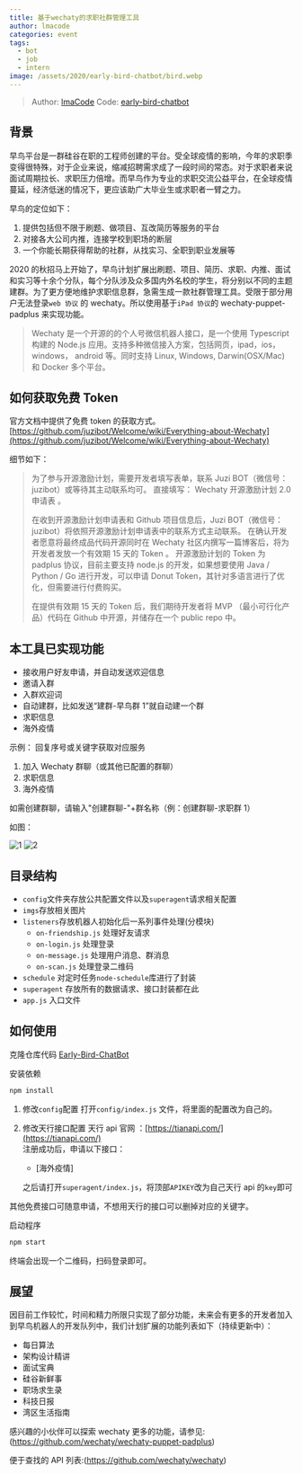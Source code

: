 ```yaml
---
title: 基于wechaty的求职社群管理工具
author: lmacode
categories: event
tags:
  - bot
  - job
  - intern
image: /assets/2020/early-bird-chatbot/bird.webp
---
```


> Author: [lmaCode](https://github.com/lmaCode)
> Code: [early-bird-chatbot](https://github.com/lmaCode/early-bird-chatbot)

## 背景

早鸟平台是一群硅谷在职的工程师创建的平台。受全球疫情的影响，今年的求职季变得很特殊，对于企业来说，缩减招聘需求成了一段时间的常态。对于求职者来说面试周期拉长、求职压力倍增。而早鸟作为专业的求职交流公益平台，在全球疫情蔓延，经济低迷的情况下，更应该助广大毕业生或求职者一臂之力。

早鸟的定位如下：

1. 提供包括但不限于刷题、做项目、互改简历等服务的平台
2. 对接各大公司内推，连接学校到职场的断层
3. 一个你能长期获得帮助的社群，从找实习、全职到职业发展等

2020 的秋招马上开始了，早鸟计划扩展出刷题、项目、简历、求职、内推、面试和实习等十余个分队，每个分队涉及众多国内外名校的学生，将分别以不同的主题建群。为了更方便地维护求职信息群，急需生成一款社群管理工具。受限于部分用户无法登录`web 协议` 的 wechaty。所以使用基于`iPad 协议`的 wechaty-puppet-padplus 来实现功能。

> Wechaty 是一个开源的的个人号微信机器人接口，是一个使用 Typescript 构建的 Node.js 应用。支持多种微信接入方案，包括网页，ipad，ios，windows， android 等。同时支持 Linux, Windows, Darwin(OSX/Mac) 和 Docker 多个平台。

## 如何获取免费 Token

官方文档中提供了免费 token 的获取方式。
[https://github.com/juzibot/Welcome/wiki/Everything-about-Wechaty](https://github.com/juzibot/Welcome/wiki/Everything-about-Wechaty)

细节如下：

> 为了参与开源激励计划，需要开发者填写表单，联系 Juzi BOT（微信号：juzibot）或等待其主动联系均可。
> 直接填写： Wechaty 开源激励计划 2.0 申请表 。
>
> 在收到开源激励计划申请表和 Github 项目信息后，Juzi BOT（微信号：juzibot）将依照开源激励计划申请表中的联系方式主动联系。
> 在确认开发者愿意将最终成品代码开源同时在 Wechaty 社区内撰写一篇博客后，将为开发者发放一个有效期 15 天的 Token 。
> 开源激励计划的 Token 为 padplus 协议，目前主要支持 node.js 的开发，如果想要使用 Java / Python / Go 进行开发，可以申请 Donut Token，其针对多语言进行了优化，但需要进行付费购买。
>
> 在提供有效期 15 天的 Token 后，我们期待开发者将 MVP （最小可行化产品）代码在 Github 中开源，并储存在一个 public repo 中。

## 本工具已实现功能

- 接收用户好友申请，并自动发送欢迎信息
- 邀请入群
- 入群欢迎词
- 自动建群，比如发送“建群-早鸟群 1”就自动建一个群
- 求职信息
- 海外疫情

示例：
回复序号或关键字获取对应服务

1. 加入 Wechaty 群聊（或其他已配置的群聊）
2. 求职信息
3. 海外疫情

如需创建群聊，请输入"创建群聊-"+群名称（例：创建群聊-求职群 1）

如图：

![1](/assets/2020/early-bird-chatbot/job.webp)
![2](/assets/2020/early-bird-chatbot/covid.webp)

## 目录结构

- `config`文件夹存放公共配置文件以及`superagent`请求相关配置
- `imgs`存放相关图片
- `listeners`存放机器人初始化后一系列事件处理(分模块)
  - `on-friendship.js` 处理好友请求
  - `on-login.js` 处理登录
  - `on-message.js` 处理用户消息、群消息
  - `on-scan.js` 处理登录二维码
- `schedule` 对定时任务`node-schedule`库进行了封装
- `superagent` 存放所有的数据请求、接口封装都在此
- `app.js` 入口文件

## 如何使用

克隆仓库代码
[Early-Bird-ChatBot](https://github.com/lmaCode/early-bird-chatbot)

安装依赖

```bash
npm install
```

1. 修改`config`配置
   打开`config/index.js` 文件，将里面的配置改为自己的。
2. 修改天行接口配置
   天行 api 官网 ：[https://tianapi.com/](https://tianapi.com/)  
    注册成功后，申请以下接口：

   - [海外疫情]

   之后请打开`superagent/index.js`，将顶部`APIKEY`改为自己天行 api 的`key`即可

其他免费接口可随意申请，不想用天行的接口可以删掉对应的关键字。

启动程序

```bash
npm start
```

终端会出现一个二维码，扫码登录即可。

## 展望

因目前工作较忙，时间和精力所限只实现了部分功能，未来会有更多的开发者加入到早鸟机器人的开发队列中，我们计划扩展的功能列表如下（持续更新中）：

- 每日算法
- 架构设计精讲
- 面试宝典
- 硅谷新鲜事
- 职场求生录
- 科技日报
- 湾区生活指南

感兴趣的小伙伴可以探索 wechaty 更多的功能，请参见:(<https://github.com/wechaty/wechaty-puppet-padplus>)

便于查找的 API 列表:(<https://github.com/wechaty/wechaty>)
